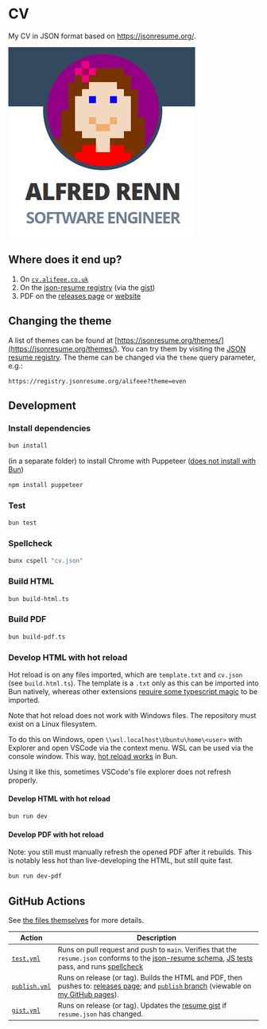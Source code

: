 # CV

My CV in JSON format based on <https://jsonresume.org/>.

![Preview of CV online](images/cv_online.png)

## Where does it end up?

1. On [`cv.alifeee.co.uk`]
1. On the [json-resume registry] (via the [gist])
1. PDF on the [releases page] or [website]

[`cv.alifeee.co.uk`]: https://cv.alifeee.co.uk
[json-resume registry]: https://registry.jsonresume.org/alifeee
[gist]: https://gist.github.com/alifeee/97f9ac1642b1c46cf66942c3f079a42f
[releases page]: https://github.com/alifeee/json-resume/releases
[website]: https://alifeee.github.io/json-resume/Alfred-Renn-CV.pdf

## Changing the theme

A list of themes can be found at [https://jsonresume.org/themes/](https://jsonresume.org/themes/). You can try them by visiting the [JSON resume registry](https://registry.jsonresume.org/alifeee). The theme can be changed via the `theme` query parameter, e.g.:

```url
https://registry.jsonresume.org/alifeee?theme=even
```

## Development

### Install dependencies

```bash
bun install
```

(in a separate folder) to install Chrome with Puppeteer ([does not install with Bun](https://github.com/oven-sh/bun/issues/4705))

```bash
npm install puppeteer
```

### Test

```bash
bun test
```

### Spellcheck

```bash
bunx cspell "cv.json"
```

### Build HTML

```bash
bun build-html.ts
```

### Build PDF

```bash
bun build-pdf.ts
```

### Develop HTML with hot reload

Hot reload is on any files imported, which are `template.txt` and `cv.json` (see `build.html.ts`). The template is a `.txt` only as this can be imported into Bun natively, whereas other extensions [require some typescript magic](https://stackoverflow.com/questions/56175900/how-do-you-import-a-text-file-into-typescript) to be imported.

Note that hot reload does not work with Windows files. The repository must exist on a Linux filesystem.

To do this on Windows, open `\\wsl.localhost\Ubuntu\home\<user>` with Explorer and open VSCode via the context menu. WSL can be used via the console window. This way, [hot reload works](https://github.com/oven-sh/bun/issues/5155) in Bun.

Using it like this, sometimes VSCode's file explorer does not refresh properly.

#### Develop HTML with hot reload

```bash
bun run dev
```

#### Develop PDF with hot reload

Note: you still must manually refresh the opened PDF after it rebuilds. This is notably less hot than live-developing the HTML, but still quite fast.

```bash
bun run dev-pdf
```

## GitHub Actions

See [the files themselves](.github/workflows) for more details.

| Action | Description |
| ------ | ----------- |
| [`test.yml`] | Runs on pull request and push to `main`. Verifies that the `resume.json` conforms to the [json-resume schema], [JS tests] pass, and runs [spellcheck] |
| [`publish.yml`] | Runs on release (or tag). Builds the HTML and PDF, then pushes to: [releases page]; and [`publish` branch] (viewable on [my GitHub pages]). |
| [`gist.yml`] | Runs on release (or tag). Updates the [resume gist] if `resume.json` has changed. |

[`test.yml`]: .github/workflows/test.yml
[json-resume schema]: https://jsonresume.org/schema/
[`publish.yml`]: .github/workflows/publish.yml
[resume gist]: https://gist.github.com/alifeee/97f9ac1642b1c46cf66942c3f079a42f
[my GitHub pages]: https://alifeee.github.io/json-resume/
[`gist.yml`]: .github/workflows/gist.yml
[JS tests]: ./test.spec.ts
[spellcheck]: #spellcheck
[`publish` branch]: https://github.com/alifeee/json-resume/tree/publish
